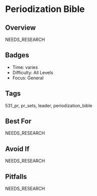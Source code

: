 # Periodization Bible

## Overview
NEEDS_RESEARCH

## Badges
- Time: varies
- Difficulty: All Levels
- Focus: General

## Tags
531_pr, pr_sets, leader, periodization_bible

## Best For
NEEDS_RESEARCH

## Avoid If
NEEDS_RESEARCH

## Pitfalls
NEEDS_RESEARCH
